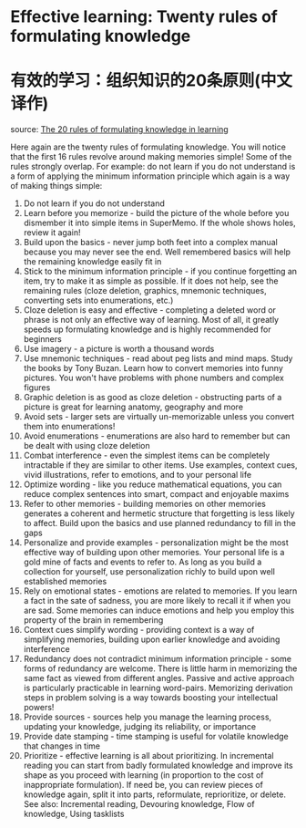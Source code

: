# Effective learning: Twenty rules of formulating knowledge

# 有效的学习：组织知识的20条原则(中文译作)

source: [The 20 rules of formulating knowledge in learning](https://www.supermemo.com/en/articles/20rules)

Here again are the twenty rules of formulating knowledge. You will notice that the first 16 rules revolve around making memories simple! Some of the rules strongly overlap. For example: do not learn if you do not understand is a form of applying the minimum information principle which again is a way of making things simple:

1. Do not learn if you do not understand
2. Learn before you memorize - build the picture of the whole before you dismember it into simple items in SuperMemo. If the whole shows holes, review it again!
3. Build upon the basics - never jump both feet into a complex manual because you may never see the end. Well remembered basics will help the remaining knowledge easily fit in
4. Stick to the minimum information principle - if you continue forgetting an item, try to make it as simple as possible. If it does not help, see the remaining rules (cloze deletion, graphics, mnemonic techniques, converting sets into enumerations, etc.)
5. Cloze deletion is easy and effective - completing a deleted word or phrase is not only an effective way of learning. Most of all, it greatly speeds up formulating knowledge and is highly recommended for beginners
6. Use imagery - a picture is worth a thousand words
7. Use mnemonic techniques - read about peg lists and mind maps. Study the books by Tony Buzan. Learn how to convert memories into funny pictures. You won't have problems with phone numbers and complex figures
8. Graphic deletion is as good as cloze deletion - obstructing parts of a picture is great for learning anatomy, geography and more
9. Avoid sets - larger sets are virtually un-memorizable unless you convert them into enumerations!
10. Avoid enumerations - enumerations are also hard to remember but can be dealt with using cloze deletion
11. Combat interference - even the simplest items can be completely intractable if they are similar to other items. Use examples, context cues, vivid illustrations, refer to emotions, and to your personal life
12.	Optimize wording - like you reduce mathematical equations, you can reduce complex sentences into smart, compact and enjoyable maxims
13.	Refer to other memories - building memories on other memories generates a coherent and hermetic structure that forgetting is less likely to affect. Build upon the basics and use planned redundancy to fill in the gaps
14.	Personalize and provide examples - personalization might be the most effective way of building upon other memories. Your personal life is a gold mine of facts and events to refer to. As long as you build a collection for yourself, use personalization richly to build upon well established memories
15.	Rely on emotional states - emotions are related to memories. If you learn a fact in the sate of sadness, you are more likely to recall it if when you are sad. Some memories can induce emotions and help you employ this property of the brain in remembering
16.	Context cues simplify wording - providing context is a way of simplifying memories, building upon earlier knowledge and avoiding interference
17.	Redundancy does not contradict minimum information principle - some forms of redundancy are welcome. There is little harm in memorizing the same fact as viewed from different angles. Passive and active approach is particularly practicable in learning word-pairs. Memorizing derivation steps in problem solving is a way towards boosting your intellectual powers!
18.	Provide sources - sources help you manage the learning process, updating your knowledge, judging its reliability, or importance
19.	Provide date stamping - time stamping is useful for volatile knowledge that changes in time
20.	Prioritize - effective learning is all about prioritizing. In incremental reading you can start from badly formulated knowledge and improve its shape as you proceed with learning (in proportion to the cost of inappropriate formulation). If need be, you can review pieces of knowledge again, split it into parts, reformulate, reprioritize, or delete. See also: Incremental reading, Devouring knowledge, Flow of knowledge, Using tasklists



